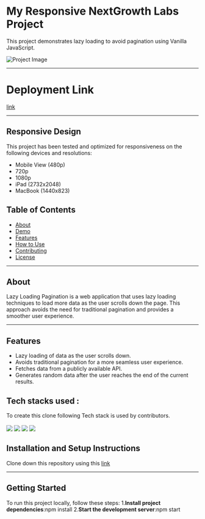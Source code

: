 # My Responsive NextGrowth Labs Project 

This project demonstrates lazy loading to avoid pagination using Vanilla JavaScript.

![Project Image](https://github.com/warriorruchi/adobe-xd-clone/assets/120272171/395183d5-ecce-48f4-ac31-982830d97ccc)


---

# Deployment Link
<a href="https://warriorruchi.github.io/NextGrowth/">link</a> 
<hr/>

## Responsive Design

This project has been tested and optimized for responsiveness on the following devices and resolutions:

- Mobile View (480p)
- 720p
- 1080p
- iPad (2732x2048)
- MacBook (1440x823)

## Table of Contents

- [About](#about)
- [Demo](#demo)
- [Features](#features)
- [How to Use](#how-to-use)
- [Contributing](#contributing)
- [License](#license)

---

## About

Lazy Loading Pagination is a web application that uses lazy loading techniques to load more data as the user scrolls down the page. This approach avoids the need for traditional pagination and provides a smoother user experience.

---

## Features

- Lazy loading of data as the user scrolls down.
- Avoids traditional pagination for a more seamless user experience.
- Fetches data from a publicly available API.
- Generates random data after the user reaches the end of the current results.


## **Tech stacks used :**
To create this clone following Tech stack is used by contributors.  
<br>
<img src="https://img.shields.io/badge/html-E34F26?style=for-the-badge&logo=html5&logoColor=white"/>
<img src="https://img.shields.io/badge/CSS3-1572B6?style=for-the-badge&logo=css3&logoColor=white"/>
<img src="https://img.shields.io/badge/JavaScript-323330?style=for-the-badge&logo=javascript&logoColor=F7DF1E"/>
<img src="https://img.shields.io/badge/BootStrap-323330?style=for-the-badge&logo=javascript&logoColor=F7DF1E"/>

## Installation and Setup Instructions
Clone down this repository using this <a href="https://github.com/warriorruchi/NextGrowth">link</a> 
<hr/>

## Getting Started
To run this project locally, follow these steps:
1.**Install project dependencies**:npm install
2.**Start the development server**:npm start
